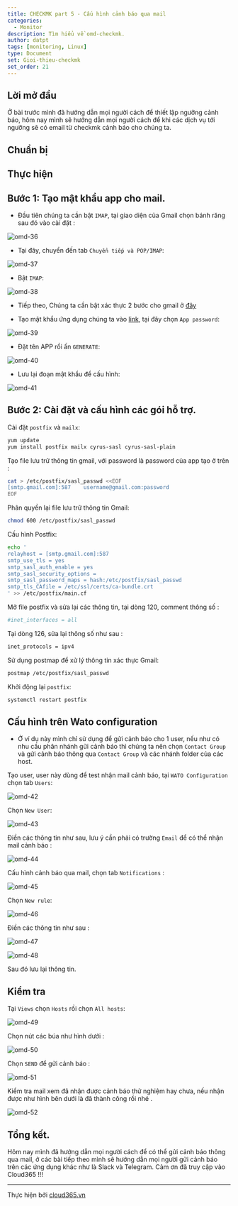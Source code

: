 ```yaml
---
title: CHECKMK part 5 - Cấu hình cảnh báo qua mail
categories:
  - Monitor
description: Tìm hiểu về omd-checkmk.
author: datpt
tags: [monitoring, Linux]
type: Document
set: Gioi-thieu-checkmk
set_order: 21
---
```


## Lời mở đầu

Ở bài trước mình đã hướng dẫn mọi người cách để thiết lập ngưỡng cảnh báo, hôm nay mình sẽ hướng dẫn mọi người cách để khi các dịch vụ tới ngưỡng sẽ có email từ checkmk cảnh báo cho chúng ta.

## Chuẩn bị

## Thực hiện

## Bước 1: Tạo mật khẩu app cho mail.

- Đầu tiên chúng ta cần bật `IMAP`, tại giao diện của Gmail chọn bánh răng sau đó vào cài đặt  :

![omd-36](/images/img-omd/omd-36.png)

- Tại đây, chuyển đến tab `Chuyển tiếp và POP/IMAP`:

![omd-37](/images/img-omd/omd-37.png)

- Bật `IMAP`:

![omd-38](/images/img-omd/omd-38.png)

- Tiếp theo, Chúng ta cần bật xác thực 2 bước cho gmail ở [đây](http://www.google.com/landing/2step/)

- Tạo mật khẩu ứng dụng chúng ta vào [link](https://myaccount.google.com/security), tại đây chọn `App password`:

![omd-39](/images/img-omd/omd-39.png)

- Đặt tên APP rồi ấn `GENERATE`:

![omd-40](/images/img-omd/omd-40.png)

- Lưu lại đoạn mật khẩu để cấu hình:

![omd-41](/images/img-omd/omd-41.png)

## Bước 2: Cài đặt và cấu hình các gói hỗ trợ.

Cài đặt `postfix` và `mailx`:

```sh
yum update
yum install postfix mailx cyrus-sasl cyrus-sasl-plain
```

Tạo file lưu trữ thông tin gmail, với password là password của app tạo ở trên :

```sh
cat > /etc/postfix/sasl_passwd <<EOF
[smtp.gmail.com]:587    username@gmail.com:password
EOF
```

Phân quyền lại file lưu trữ thông tin Gmail:

```sh
chmod 600 /etc/postfix/sasl_passwd
```

Cấu hình Postfix:

```sh
echo '
relayhost = [smtp.gmail.com]:587
smtp_use_tls = yes
smtp_sasl_auth_enable = yes
smtp_sasl_security_options =
smtp_sasl_password_maps = hash:/etc/postfix/sasl_passwd
smtp_tls_CAfile = /etc/ssl/certs/ca-bundle.crt
' >> /etc/postfix/main.cf
```

Mở file postfix và sửa lại các thông tin, tại dòng 120, comment thông số :

```sh
#inet_interfaces = all
```

Tại dòng 126, sửa lại thông số như sau :

```sh
inet_protocols = ipv4
```

Sử dụng postmap để xử lý thông tin xác thực Gmail:

```sh
postmap /etc/postfix/sasl_passwd
```

Khởi động lại `postfix`:

```sh
systemctl restart postfix
```

## Cấu hình trên Wato configuration

- Ở ví dụ này mình chỉ sử dụng để gửi cảnh báo cho 1 user, nếu như có nhu cầu phân nhánh gửi cảnh báo thì chúng ta nên chọn `Contact Group` và gửi cảnh báo thông qua `Contact Group` và các nhánh folder của các host.

Tạo user, user này dùng để test nhận mail cảnh báo, tại `WATO Configuration` chọn tab `Users`:

![omd-42](/images/img-omd/omd-42.png)

Chọn `New User`:

![omd-43](/images/img-omd/omd-43.png)

Điền các thông tin như sau, lưu ý cần phải có trường `Email` để có thể nhận mail cảnh báo :

![omd-44](/images/img-omd/omd-44.png)

Cấu hình cảnh báo qua mail, chọn tab `Notifications` :

![omd-45](/images/img-omd/omd-45.png)

Chọn `New rule`:

![omd-46](/images/img-omd/omd-46.png)

Điền các thông tin như sau :

![omd-47](/images/img-omd/omd-47.png)

![omd-48](/images/img-omd/omd-48.png)


Sau đó lưu lại thông tin.

## Kiểm tra

Tại `Views` chọn `Hosts` rồi chọn `All hosts`:

![omd-49](/images/img-omd/omd-49.png)

Chọn nút các búa như hình dưới :

![omd-50](/images/img-omd/omd-50.png)

Chọn `SEND` để gửi cảnh báo :

![omd-51](/images/img-omd/omd-51.png)

Kiểm tra mail xem đã nhận được cảnh báo thử nghiệm hay chưa, nếu nhận được như hình bên dưới là đã thành công rồi nhé .

![omd-52](/images/img-omd/omd-52.png)

## Tổng kết.

Hôm nay mình đã hướng dẫn mọi người cách để có thể gửi cảnh báo thông qua mail, ở các bài tiếp theo mình sẽ hướng dẫn mọi người gửi cảnh báo trên các ứng dụng khác như là Slack và Telegram. Cảm ơn đã truy cập vào Cloud365 !!!


---

Thực hiện bởi <a href="https://cloud365.vn/" target="_blank">cloud365.vn</a>